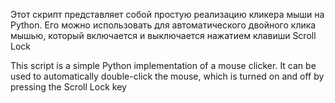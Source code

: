 Этот скрипт представляет собой простую реализацию кликера мыши на Python. Его можно использовать для автоматического двойного клика мышью, который включается и выключается нажатием клавиши Scroll Lock

This script is a simple Python implementation of a mouse clicker. It can be used to automatically double-click the mouse, which is turned on and off by pressing the Scroll Lock key 
